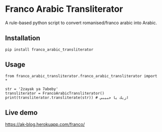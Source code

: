 # Franco Arabic Transliterator
A rule-based python script to convert romanised/franco arabic into Arabic.

## Installation
`pip install franco_arabic_transliterator`

## Usage
```
from franco_arabic_transliterator.franco_arabic_transliterator import *

str = '2zayak ya 7abeby'
transliterator = FrancoArabicTransliterator()
print(transliterator.transliterate(str)) # ازيك يا حبيبي

```
## Live demo
https://ak-blog.herokuapp.com/franco/
